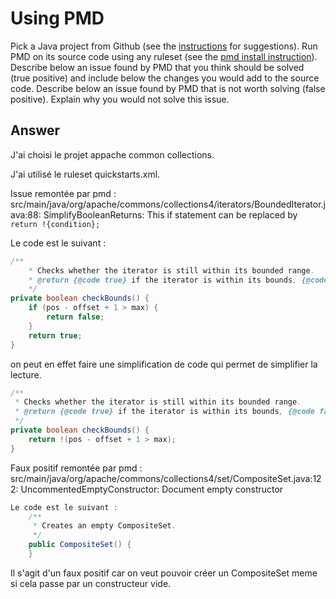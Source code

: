 # Using PMD

Pick a Java project from Github (see the [instructions](../sujet.md) for suggestions). Run PMD on its source code using any ruleset (see the [pmd install instruction](./pmd-help.md)). Describe below an issue found by PMD that you think should be solved (true positive) and include below the changes you would add to the source code. Describe below an issue found by PMD that is not worth solving (false positive). Explain why you would not solve this issue.

## Answer

J'ai choisi le projet appache common collections.

J'ai utilisé le ruleset quickstarts.xml.

Issue remontée par pmd :
    src/main/java/org/apache/commons/collections4/iterators/BoundedIterator.java:88:        SimplifyBooleanReturns: This if statement can be replaced by `return !{condition};`

Le code est le suivant :

```java
/**
    * Checks whether the iterator is still within its bounded range.
    * @return {@code true} if the iterator is within its bounds, {@code false} otherwise
    */
private boolean checkBounds() {
    if (pos - offset + 1 > max) {
        return false;
    }
    return true;
}
```

on peut en effet faire une simplification de code qui permet de simplifier la lecture.

```java
/**
 * Checks whether the iterator is still within its bounded range.
 * @return {@code true} if the iterator is within its bounds, {@code false} otherwise
 */
private boolean checkBounds() {
    return !(pos - offset + 1 > max);
}
```

Faux positif remontée par pmd :
src/main/java/org/apache/commons/collections4/set/CompositeSet.java:122:        UncommentedEmptyConstructor:    Document empty constructor

```java
Le code est le suivant : 
    /**
     * Creates an empty CompositeSet.
     */
    public CompositeSet() {
    }
```

Il s'agit d'un faux positif car on veut pouvoir créer un CompositeSet meme si cela passe par un constructeur vide.
